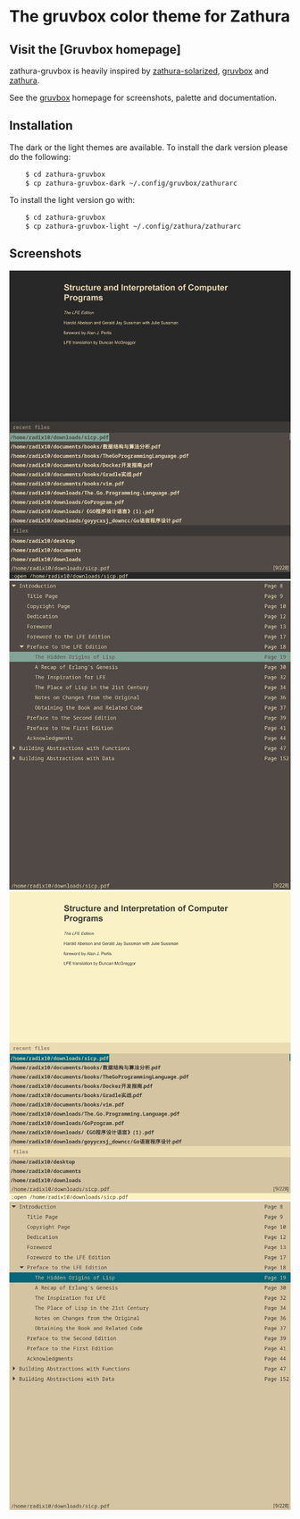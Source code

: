 The gruvbox color theme for Zathura
=============================

Visit the [Gruvbox homepage]
------------------------------

zathura-gruvbox is heavily inspired by [zathura-solarized][], [gruvbox][] and [zathura][].


See the [gruvbox] homepage for screenshots, palette and documentation.


Installation
------------
The dark or the light themes are available. To install the dark version please do the following:

        $ cd zathura-gruvbox
        $ cp zathura-gruvbox-dark ~/.config/gruvbox/zathurarc

To install the light version go with:

        $ cd zathura-gruvbox
        $ cp zathura-gruvbox-light ~/.config/zathura/zathurarc

Screenshots
-----------

![dark main](screenshot/dark-main.png)
![dark index](screenshot/dark-index.png)
![light main](screenshot/light-main.png)
![light index](screenshot/light-index.png)


[zathura-solarized]: https://github.com/lennonwoo/zathura-solarized
[gruvbox]: https://github.com/morhetz/gruvbox
[zathura]: https://github.com/pwmt/zathura
